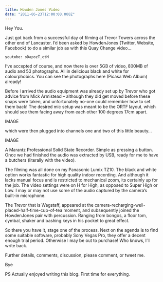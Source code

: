 ```yaml
---
title: Howden Jones Video
date: "2011-06-23T12:00:00.000Z"
---
```


Hey You.

Just got back from a successful day of filming at Trevor Towers across the other
end of Lancaster. I’d been asked by HowdenJones (Twitter, Website, Facebook) to
do a similar job as with this Quay Change video...

`youtube: oDapozT_ctM`

I’ve accepted of course, and now there is over 5GB of video, 800MB of audio and
53 photographs. All in delicious black and white for colourphobics. You can see
the photographs here (Picasa Web Album) already!

Before I arrived the audio equipment was already set up by Trevor who got advice
from Mick Armistead – although they did get moved before these snaps were taken,
and unfortunately no-one could remember how to set them back! The desired mic
setup was meant to be the ORTF layout, which should see them facing away from
each other 100 degrees 17cm apart.

IMAGE

which were then plugged into channels one and two of this little beauty...

IMAGE

A Marantz Professional Solid State Recorder. Simple as pressing a button. Once
we had finished the audio was extracted by USB, ready for me to have a butchers
(literally with the video).

The filming was all done on my Panasonic Lumix TZ10. The black and white option 
works fantastic for high quality indoor recording. And although it lacks manual
focus and is restricted to mechanical zoom, its certainly up for the job. The
video settings were on H for High, as opposed to Super High or Low. I may or may
not use some of the audio captured by the camera’s built-in microphone.

The Trevor that is Wagstaff, appeared at the
camera-recharging-well-placed-half-time-cup-of-tea moment, and subsequently
joined the HowdenJones pair with percussion. Ranging from bongos, a floor tom,
cymbal, shaker and bashing keys in his pocket to great effect.

So there you have it, stage one of the process. Next on the agenda is to find
some suitable software, probably Sony Vegas Pro, they offer a decent enough
trial period. Otherwise I may be out to purchase! Who knows, I’ll write back.

Further details, comments, discussion, please comment, or tweet me.

Bye

PS Actually enjoyed writing this blog. First time for everything.